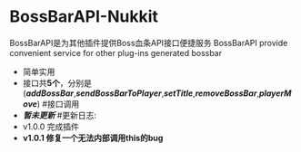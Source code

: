 # BossBarAPI-Nukkit
BossBarAPI是为其他插件提供Boss血条API接口便捷服务
BossBarAPI provide convenient service for other plug-ins generated bossbar
- 简单实用
- 接口共**5个**，分别是(***addBossBar***,***sendBossBarToPlayer***,***setTitle***,***removeBossBar***,***playerMove***)
#接口调用
- ***暂未更新***
#更新日志:
 - v1.0.0 完成插件
 - **v1.0.1 修复一个无法内部调用this的bug**

